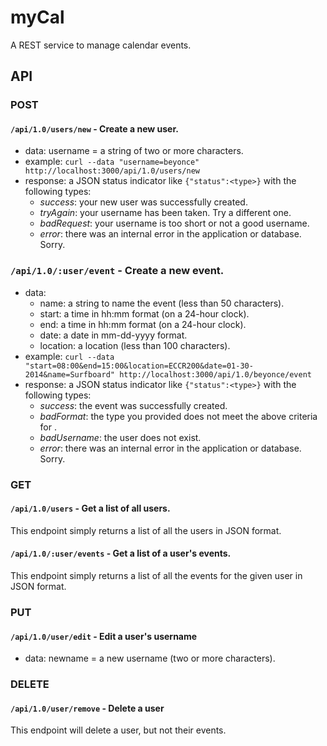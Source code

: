 # myCal
A REST service to manage calendar events.
## API
### POST
#### `/api/1.0/users/new` - Create a new user.
- data: username = a string of two or more characters.
- example: `curl --data "username=beyonce" http://localhost:3000/api/1.0/users/new`
- response: a JSON status indicator like `{"status":<type>}` with the following types:
  - *success*: your new user was successfully created.
  - *tryAgain*: your username has been taken.  Try a different one.
  - *badRequest*: your username is too short or not a good username.
  - *error*: there was an internal error in the application or database.  Sorry.

### `/api/1.0/:user/event` - Create a new event.
- data:
  - name: a string to name the event (less than 50 characters).
  - start: a time in hh:mm format (on a 24-hour clock).
  - end: a time in hh:mm format (on a 24-hour clock).
  - date: a date in mm-dd-yyyy format.
  - location: a location (less than 100 characters).
- example: `curl --data "start=08:00&end=15:00&location=ECCR200&date=01-30-2014&name=Surfboard" http://localhost:3000/api/1.0/beyonce/event`
- response: a JSON status indicator like `{"status":<type>}` with the following types:
  - *success*: the event was successfully created.
  - *bad<Data>Format*: the <data> type you provided does not meet the above criteria for <data>.
  - *badUsername*: the user does not exist.
  - *error*: there was an internal error in the application or database.  Sorry.

### GET
#### `/api/1.0/users` - Get a list of all users.
This endpoint simply returns a list of all the users in JSON format.

#### `/api/1.0/:user/events` - Get a list of a user's events.
This endpoint simply returns a list of all the events for the given user in JSON format.

### PUT
#### `/api/1.0/user/edit` - Edit a user's username
- data: newname = a new username (two or more characters).


### DELETE
#### `/api/1.0/user/remove` - Delete a user
This endpoint will delete a user, but not their events.
